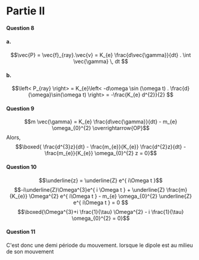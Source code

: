 # Partie II
#### Question 8
#### a.
$$\vec{P} = \vec{f}_{ray}.\vec{v} = K_{e} \frac{d\vec{\gamma}}{dt}  . \int \vec{\gamma} \, dt $$
#### b.
$$\left< P_{ray} \right> = K_{e}\left< -d\omega \sin (\omega t) . \frac{d}{\omega}\sin(\omega t) \right> = -\frac{K_{e} d^{2}}{2}   $$

#### Question 9
$$m  \vec{\gamma} = K_{e} \frac{d\vec{\gamma}}{dt} - m_{e} \omega_{0}^{2} \overrightarrow{OP}$$
Alors, 
$$\boxed{ \frac{d^{3}z}{dt} - \frac{m_{e}}{K_{e}} \frac{d^{2}z}{dt} - \frac{m_{e}}{K_{e}} \omega_{0}^{2} z = 0}$$

#### Question 10
$$\underline{z} = \underline{Z} e^{ i\Omega t }$$
$$-i\underline{Z}\Omega^{3}e^{ i \Omega t } +  \underline{Z} \frac{m}{K_{e}} \Omega^{2} e^{ i\Omega t } - m_{e} \omega_{0}^{2} \underline{Z} e^{ i\Omega t } = 0 $$
$$\boxed{\Omega^{3}+i \frac{1}{\tau} \Omega^{2} - i \frac{1}{\tau} \omega_{0}^{2} = 0}$$

#### Question 11
C'est donc une demi période du mouvement. 
lorsque le dipole est au milieu de son mouvement 